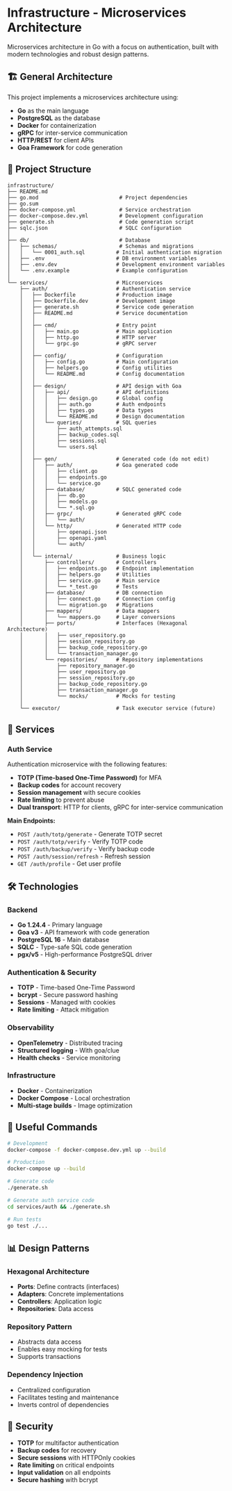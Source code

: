 # Infrastructure - Microservices Architecture

Microservices architecture in Go with a focus on authentication, built with modern technologies and robust design patterns.

## 🏗️ General Architecture

This project implements a microservices architecture using:

* **Go** as the main language
* **PostgreSQL** as the database
* **Docker** for containerization
* **gRPC** for inter-service communication
* **HTTP/REST** for client APIs
* **Goa Framework** for code generation

## 📁 Project Structure

```
infrastructure/
├── README.md
├── go.mod                          # Project dependencies
├── go.sum
├── docker-compose.yml              # Service orchestration
├── docker-compose.dev.yml          # Development configuration
├── generate.sh                     # Code generation script
├── sqlc.json                       # SQLC configuration
│
├── db/                             # Database
│   ├── schemas/                    # Schemas and migrations
│   │   └── 0001_auth.sql          # Initial authentication migration
│   ├── .env                       # DB environment variables
│   ├── .env.dev                   # Development environment variables
│   └── .env.example               # Example configuration
│
└── services/                      # Microservices
    ├── auth/                      # Authentication service
    │   ├── Dockerfile             # Production image
    │   ├── Dockerfile.dev         # Development image
    │   ├── generate.sh            # Service code generation
    │   ├── README.md              # Service documentation
    │   │
    │   ├── cmd/                   # Entry point
    │   │   ├── main.go            # Main application
    │   │   ├── http.go            # HTTP server
    │   │   └── grpc.go            # gRPC server
    │   │
    │   ├── config/                # Configuration
    │   │   ├── config.go          # Main configuration
    │   │   ├── helpers.go         # Config utilities
    │   │   └── README.md          # Config documentation
    │   │
    │   ├── design/                # API design with Goa
    │   │   ├── api/               # API definitions
    │   │   │   ├── design.go      # Global config
    │   │   │   ├── auth.go        # Auth endpoints
    │   │   │   ├── types.go       # Data types
    │   │   │   └── README.md      # Design documentation
    │   │   └── queries/           # SQL queries
    │   │       ├── auth_attempts.sql
    │   │       ├── backup_codes.sql
    │   │       ├── sessions.sql
    │   │       └── users.sql
    │   │
    │   ├── gen/                   # Generated code (do not edit)
    │   │   ├── auth/              # Goa generated code
    │   │   │   ├── client.go
    │   │   │   ├── endpoints.go
    │   │   │   └── service.go
    │   │   ├── database/          # SQLC generated code
    │   │   │   ├── db.go
    │   │   │   ├── models.go
    │   │   │   └── *.sql.go
    │   │   ├── grpc/              # Generated gRPC code
    │   │   │   └── auth/
    │   │   └── http/              # Generated HTTP code
    │   │       ├── openapi.json
    │   │       ├── openapi.yaml
    │   │       └── auth/
    │   │
    │   └── internal/              # Business logic
    │       ├── controllers/       # Controllers
    │       │   ├── endpoints.go   # Endpoint implementation
    │       │   ├── helpers.go     # Utilities
    │       │   ├── service.go     # Main service
    │       │   └── *_test.go      # Tests
    │       ├── database/          # DB connection
    │       │   ├── connect.go     # Connection config
    │       │   └── migration.go   # Migrations
    │       ├── mappers/           # Data mappers
    │       │   └── mappers.go     # Layer conversions
    │       ├── ports/             # Interfaces (Hexagonal Architecture)
    │       │   ├── user_repository.go
    │       │   ├── session_repository.go
    │       │   ├── backup_code_repository.go
    │       │   └── transaction_manager.go
    │       └── repositories/      # Repository implementations
    │           ├── repository_manager.go
    │           ├── user_repository.go
    │           ├── session_repository.go
    │           ├── backup_code_repository.go
    │           ├── transaction_manager.go
    │           └── mocks/         # Mocks for testing
    │
    └── executor/                  # Task executor service (future)
```

## 🚀 Services

### Auth Service

Authentication microservice with the following features:

* **TOTP (Time-based One-Time Password)** for MFA
* **Backup codes** for account recovery
* **Session management** with secure cookies
* **Rate limiting** to prevent abuse
* **Dual transport**: HTTP for clients, gRPC for inter-service communication

**Main Endpoints:**

* `POST /auth/totp/generate` - Generate TOTP secret
* `POST /auth/totp/verify` - Verify TOTP code
* `POST /auth/backup/verify` - Verify backup code
* `POST /auth/session/refresh` - Refresh session
* `GET /auth/profile` - Get user profile

## 🛠️ Technologies

### Backend

* **Go 1.24.4** - Primary language
* **Goa v3** - API framework with code generation
* **PostgreSQL 16** - Main database
* **SQLC** - Type-safe SQL code generation
* **pgx/v5** - High-performance PostgreSQL driver

### Authentication & Security

* **TOTP** - Time-based One-Time Password
* **bcrypt** - Secure password hashing
* **Sessions** - Managed with cookies
* **Rate limiting** - Attack mitigation

### Observability

* **OpenTelemetry** - Distributed tracing
* **Structured logging** - With goa/clue
* **Health checks** - Service monitoring

### Infrastructure

* **Docker** - Containerization
* **Docker Compose** - Local orchestration
* **Multi-stage builds** - Image optimization

## 🔧 Useful Commands

```bash
# Development
docker-compose -f docker-compose.dev.yml up --build

# Production
docker-compose up --build

# Generate code
./generate.sh

# Generate auth service code
cd services/auth && ./generate.sh

# Run tests
go test ./...
```

## 📊 Design Patterns

### Hexagonal Architecture

* **Ports**: Define contracts (interfaces)
* **Adapters**: Concrete implementations
* **Controllers**: Application logic
* **Repositories**: Data access

### Repository Pattern

* Abstracts data access
* Enables easy mocking for tests
* Supports transactions

### Dependency Injection

* Centralized configuration
* Facilitates testing and maintenance
* Inverts control of dependencies

## 🔐 Security

* **TOTP** for multifactor authentication
* **Backup codes** for recovery
* **Secure sessions** with HTTPOnly cookies
* **Rate limiting** on critical endpoints
* **Input validation** on all endpoints
* **Secure hashing** with bcrypt

